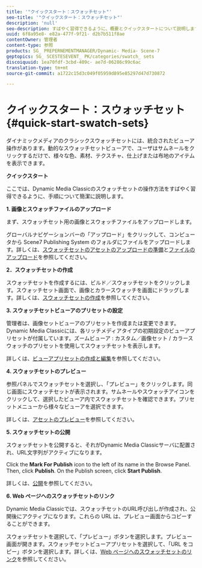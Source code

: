 ```yaml
---
title: '"クイックスタート：スウォッチセット"'
seo-title: '"クイックスタート：スウォッチセット"'
description: 'null'
seo-description: すばやく習得できるように、概要とクイックスタートについて説明します。
uuid: 6f8a95e8- e82a-477f-9f21- d2b7b511f8ae
contentOwner: 管理者
content-type: 参照
products: SG_ PREPERNEMENTMANAGER/Dynamic- Media- Scene-7
geptopics: SG_ SCESTESEVENT_ PK/categories/swatch_ sets
discoiquuid: 1ea70fdf-3cbd-409c- ae7d-06286c99c6ac
translation-type: tm+mt
source-git-commit: a1722c15d3c049f05959d895e85297d47d730872

---
```



# クイックスタート：スウォッチセット{#quick-start-swatch-sets}

ダイナミックメディアのクラシックスウォッチセットには、統合されたビューア操作があります。動的なスウォッチセットビューアで、ユーザはサムネールをクリックするだけで、様々な色、素材、テクスチャ、仕上げまたは布地のアイテムを表示できます。

**クイックスタート**

ここでは、Dynamic Media Classicのスウォッチセットの操作方法をすばやく習得できるように、手順について簡潔に説明します。

**1. 画像とスウォッチファイルのアップロード**

まず、スウォッチセット用の画像とスウォッチファイルをアップロードします。

グローバルナビゲーションバーの「アップロード」をクリックして、コンピュータから Scene7 Publishing System のフォルダにファイルをアップロードします。詳しくは、[スウォッチセットのアセットのアップロードの準備](preparing-swatch-set-assets-upload.md#preparing-swatch-set-assets-for-upload)と[ファイルのアップロード](uploading-files.md#uploading-your-files)を参照してください。

**2．スウォッチセットの作成**

スウォッチセットを作成するには、ビルド／スウォッチセットをクリックします。スウォッチセット画面で、画像とカラースウォッチを画面にドラッグします。詳しくは、[スウォッチセットの作成](creating-swatch-set.md#creating-a-swatch-set)を参照してください。

**3. スウォッチセットビューアのプリセットの設定**

管理者は、画像セットビューアのプリセットを作成または変更できます。Dynamic Media Classicには、各リッチメディアタイプの初期設定のビューアプリセットが付属しています。ズームビューア : カスタム／画像セット / カラースウォッチのプリセットを使用してスウォッチセットを表示します。

詳しくは、[ビューアプリセットの作成と編集](application-setup.md#adding-and-editing-viewer-presets)を参照してください。

**4. スウォッチセットのプレビュー**

参照パネルでスウォッチセットを選択し、「プレビュー」をクリックします。同じ画面にスウォッチセットが表示されます。サムネールやスウォッチアイコンをクリックして、選択したビューア内でスウォッチセットを確認できます。プリセットメニューから様々なビューアを選択できます。

詳しくは、[アセットのプレビュー](previewing-asset.md#previewing-an-asset)を参照してください。

**5. スウォッチセットの公開**

スウォッチセットを公開すると、それがDynamic Media Classicサーバに配置され、URL文字列がアクティブになります。

Click the **Mark For Publish** icon to the left of its name in the Browse Panel. Then, click **Publish**. On the Publish screen, click **Start Publish**.

詳しくは、[公開](publishing-files.md#publishing-files)を参照してください。

**6. Web ページへのスウォッチセットのリンク**

Dynamic Media Classicでは、スウォッチセットのURL呼び出しが作成され、公開後にアクティブになります。これらの URL は、プレビュー画面からコピーすることができます。

スウォッチセットを選択して、「プレビュー」ボタンを選択します。プレビュー画面が開きます。スウォッチセットビューアプリセットを選択して、「URL をコピー」ボタンを選択します。詳しくは、[Web ページへのスウォッチセットのリンク](linking-swatch-set-web-page.md#linking-a-swatch-set-to-a-web-page)を参照してください。
